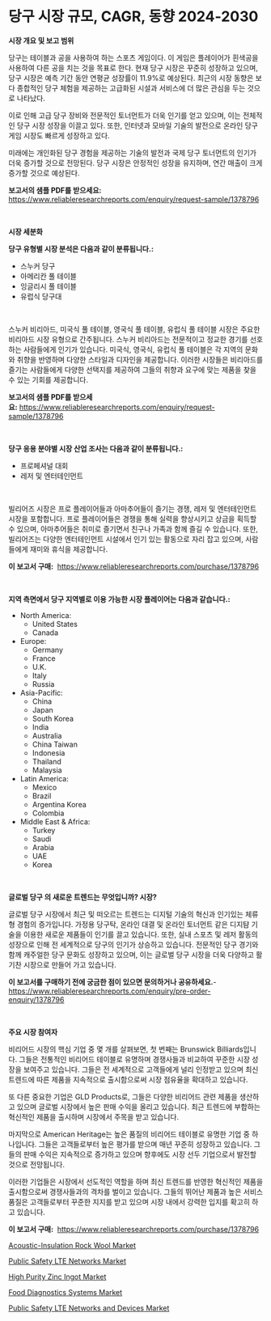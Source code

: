 <p><h1>당구 시장 규모, CAGR, 동향 2024-2030</h1></p><p><strong>시장 개요 및 보고 범위</strong></p>
<p><p>당구는 테이블과 공을 사용하여 하는 스포츠 게임이다. 이 게임은 플레이어가 흰색공을 사용하여 다른 공을 치는 것을 목표로 한다. 현재 당구 시장은 꾸준히 성장하고 있으며, 당구 시장은 예측 기간 동안 연평균 성장률이 11.9%로 예상된다. 최근의 시장 동향은 보다 종합적인 당구 체험을 제공하는 고급화된 시설과 서비스에 더 많은 관심을 두는 것으로 나타났다. </p><p>이로 인해 고급 당구 장비와 전문적인 토너먼트가 더욱 인기를 얻고 있으며, 이는 전체적인 당구 시장 성장을 이끌고 있다. 또한, 인터넷과 모바일 기술의 발전으로 온라인 당구 게임 시장도 빠르게 성장하고 있다. </p><p>미래에는 개인화된 당구 경험을 제공하는 기술의 발전과 국제 당구 토너먼트의 인기가 더욱 증가할 것으로 전망된다. 당구 시장은 안정적인 성장을 유지하며, 연간 매출이 크게 증가할 것으로 예상된다.</p></p>
<p><strong>보고서의 샘플 PDF를 받으세요:</strong> <a href="https://www.reliableresearchreports.com/enquiry/request-sample/1378796">https://www.reliableresearchreports.com/enquiry/request-sample/1378796</a></p>
<p>&nbsp;</p>
<p><strong>시장 세분화</strong></p>
<p><strong>당구 유형별 시장 분석은 다음과 같이 분류됩니다.:</strong></p>
<p><ul><li>스누커 당구</li><li>아메리칸 풀 테이블</li><li>잉글리시 풀 테이블</li><li>유럽식 당구대</li></ul></p>
<p>&nbsp;</p>
<p><p>스누커 비리아드, 미국식 풀 테이블, 영국식 풀 테이블, 유럽식 풀 테이블 시장은 주요한 비리아드 시장 유형으로 간주됩니다. 스누커 비리아드는 전문적이고 정교한 경기를 선호하는 사람들에게 인기가 있습니다. 미국식, 영국식, 유럽식 풀 테이블은 각 지역의 문화와 취향을 반영하며 다양한 스타일과 디자인을 제공합니다. 이러한 시장들은 비리아드를 즐기는 사람들에게 다양한 선택지를 제공하여 그들의 취향과 요구에 맞는 제품을 찾을 수 있는 기회를 제공합니다.</p></p>
<p><strong>보고서의 샘플 PDF를 받으세요:</strong>&nbsp;<a href="https://www.reliableresearchreports.com/enquiry/request-sample/1378796">https://www.reliableresearchreports.com/enquiry/request-sample/1378796</a></p>
<p>&nbsp;</p>
<p><strong> 당구 응용 분야별 시장 산업 조사는 다음과 같이 분류됩니다.:</strong></p>
<p><ul><li>프로페셔널 대회</li><li>레저 및 엔터테인먼트</li></ul></p>
<p>&nbsp;</p>
<p><p>빌리어즈 시장은 프로 플레이어들과 아마추어들이 즐기는 경쟁, 레저 및 엔터테인먼트 시장을 포함합니다. 프로 플레이어들은 경쟁을 통해 실력을 향상시키고 상금을 획득할 수 있으며, 아마추어들은 취미로 즐기면서 친구나 가족과 함께 즐길 수 있습니다. 또한, 빌리어즈는 다양한 엔터테인먼트 시설에서 인기 있는 활동으로 자리 잡고 있으며, 사람들에게 재미와 휴식을 제공합니다.</p></p>
<p><strong>이 보고서 구매:</strong>&nbsp; <a href="https://www.reliableresearchreports.com/purchase/1378796">https://www.reliableresearchreports.com/purchase/1378796</a></p>
<p>&nbsp;</p>
<p><strong>지역 측면에서 당구 지역별로 이용 가능한 시장 플레이어는 다음과 같습니다.:</strong></p>
<p><ul>
    <li>
        North America:
        <ul>
            <li>United States</li>
            <li>Canada</li>
        </ul>
    </li>
    <li>
        Europe:
        <ul>
            <li>Germany</li>
            <li>France</li>
            <li>U.K.</li>
            <li>Italy</li>
            <li>Russia</li>
        </ul>
    </li>
    <li>
        Asia-Pacific:
        <ul>
            <li>China</li>
            <li>Japan</li>
            <li>South Korea</li>
            <li>India</li>
            <li>Australia</li>
            <li>China Taiwan</li>
            <li>Indonesia</li>
            <li>Thailand</li>
            <li>Malaysia</li>
        </ul>
    </li>
    <li>
        Latin America:
        <ul>
            <li>Mexico</li>
            <li>Brazil</li>
            <li>Argentina Korea</li>
            <li>Colombia</li>
        </ul>
    </li>
    <li>
        Middle East & Africa:
        <ul>
            <li>Turkey</li>
            <li>Saudi</li>
            <li>Arabia</li>
            <li>UAE</li>
            <li>Korea</li>
        </ul>
    </li>
    </ul></p>
<p>&nbsp;</p>
<p><strong>글로벌 당구 의 새로운 트렌드는 무엇입니까? 시장?</strong></p>
<p><p>글로벌 당구 시장에서 최근 및 떠오르는 트렌드는 디지털 기술의 혁신과 인기있는 체류형 경험의 증가입니다. 가정용 당구탁, 온라인 대결 및 온라인 토너먼트 같은 디지턈 기술을 이용한 새로운 제품들이 인기를 끌고 있습니다. 또한, 실내 스포츠 및 레저 활동의 성장으로 인해 전 세계적으로 당구의 인기가 상승하고 있습니다. 전문적인 당구 경기와 함께 캐주얼한 당구 문화도 성장하고 있으며, 이는 글로벌 당구 시장을 더욱 다양하고 활기찬 시장으로 만들어 가고 있습니다.</p></p>
<p><strong>이 보고서를 구매하기 전에 궁금한 점이 있으면 문의하거나 공유하세요.</strong>- <a href="https://www.reliableresearchreports.com/enquiry/pre-order-enquiry/1378796">https://www.reliableresearchreports.com/enquiry/pre-order-enquiry/1378796</a></p>
<p>&nbsp;</p>
<p><strong>주요 시장 참여자</strong></p>
<p><p>비리어드 시장의 핵심 기업 중 몇 개를 살펴보면, 첫 번째는 Brunswick Billiards입니다. 그들은 전통적인 비리어드 테이블로 유명하며 경쟁사들과 비교하여 꾸준한 시장 성장을 보여주고 있습니다. 그들은 전 세계적으로 고객들에게 널리 인정받고 있으며 최신 트렌드에 따른 제품을 지속적으로 출시함으로써 시장 점유율을 확대하고 있습니다.</p><p>또 다른 중요한 기업은 GLD Products로, 그들은 다양한 비리어드 관련 제품을 생산하고 있으며 글로벌 시장에서 높은 판매 수익을 올리고 있습니다. 최근 트렌드에 부합하는 혁신적인 제품을 출시하며 시장에서 주목을 받고 있습니다.</p><p>마지막으로 American Heritage는 높은 품질의 비리어드 테이블로 유명한 기업 중 하나입니다. 그들은 고객들로부터 높은 평가를 받으며 매년 꾸준히 성장하고 있습니다. 그들의 판매 수익은 지속적으로 증가하고 있으며 향후에도 시장 선두 기업으로서 발전할 것으로 전망됩니다.</p><p>이러한 기업들은 시장에서 선도적인 역할을 하며 최신 트렌드를 반영한 혁신적인 제품을 출시함으로써 경쟁사들과의 격차를 벌이고 있습니다. 그들의 뛰어난 제품과 높은 서비스 품질은 고객들로부터 꾸준한 지지를 받고 있으며 시장 내에서 강력한 입지를 확고히 하고 있습니다.</p></p>
<p><strong>이 보고서 구매:</strong>&nbsp;&nbsp;<a href="https://www.reliableresearchreports.com/purchase/1378796">https://www.reliableresearchreports.com/purchase/1378796</a></p>
<p><p><a href="https://github.com/Chiragrp22/Market-Research-Report-List-3/blob/main/acoustic-insulation-rock-wool-market.md">Acoustic-Insulation Rock Wool Market</a></p><p><a href="https://issuu.com/reportprime-2/docs/public-safety-lte-networks-market-size-2030.pptx">Public Safety LTE Networks Market</a></p><p><a href="https://summer-dogwood-3e9.notion.site/Global-High-Purity-Zinc-Ingot-Market-Size-and-Market-Trends-Insights-and-Projections-from-2024-to-2-3bc3b04410ed4ac588a57de83d793b70">High Purity Zinc Ingot Market</a></p><p><a href="https://view.publitas.com/reportprime-1/food-diagnostics-systems-market-size-growth-outlook-from-2024-to-2031-projecting-at-markets-trends-analysis-by-application-regional-outlook-and-revenue/">Food Diagnostics Systems Market</a></p><p><a href="https://issuu.com/reportprime-2/docs/public-safety-lte-networks-and-devices-market-size">Public Safety LTE Networks and Devices Market</a></p></p>
